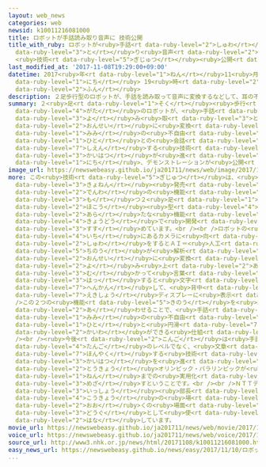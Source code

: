 ```yaml
---
layout: web_news
categories: web
newsid: k10011216081000
title: ロボットが手話読み取り音声に 技術公開
title_with_ruby: ロボットが<ruby>手話<rt data-ruby-level="2">しゅわ</rt></ruby><ruby>読<rt data-ruby-level="3">よ</rt></ruby>み<ruby>取<rt
  data-ruby-level="3">と</rt></ruby>り<ruby>音声<rt data-ruby-level="2">おんせい</rt></ruby>に
  <ruby>技術<rt data-ruby-level="5">ぎじゅつ</rt></ruby><ruby>公開<rt data-ruby-level="3">こうかい</rt></ruby>
last_modified_at: '2017-11-08T19:29:00+09:00'
datetime: 2017<ruby>年<rt data-ruby-level="1">ねん</rt></ruby>11<ruby>月<rt data-ruby-level="1">がつ</rt></ruby>08<ruby>日<rt
  data-ruby-level="1">にち</rt></ruby> 19<ruby>時<rt data-ruby-level="2">じ</rt></ruby>29<ruby>分<rt
  data-ruby-level="2">ふん</rt></ruby>
description: ２足歩行型のロボットが、手話を読み取って音声に変換するなどして、耳の不自由な人との会話を支援する技術の開発が進められていて、８日、デモンストレーションが公開されました。
summary: ２<ruby>足<rt data-ruby-level="1">そく</rt></ruby><ruby>歩行<rt data-ruby-level="2">ほこう</rt></ruby><ruby>型<rt
  data-ruby-level="4">がた</rt></ruby>のロボットが、<ruby>手話<rt data-ruby-level="2">しゅわ</rt></ruby>を<ruby>読<rt
  data-ruby-level="3">よ</rt></ruby>み<ruby>取<rt data-ruby-level="3">と</rt></ruby>って<ruby>音声<rt
  data-ruby-level="2">おんせい</rt></ruby>に<ruby>変換<rt data-ruby-level="7">へんかん</rt></ruby>するなどして、<ruby>耳<rt
  data-ruby-level="1">みみ</rt></ruby>の<ruby>不自由<rt data-ruby-level="4">ふじゆう</rt></ruby>な<ruby>人<rt
  data-ruby-level="1">ひと</rt></ruby>との<ruby>会話<rt data-ruby-level="2">かいわ</rt></ruby>を<ruby>支援<rt
  data-ruby-level="7">しえん</rt></ruby>する<ruby>技術<rt data-ruby-level="5">ぎじゅつ</rt></ruby>の<ruby>開発<rt
  data-ruby-level="3">かいはつ</rt></ruby>が<ruby>進<rt data-ruby-level="3">すす</rt></ruby>められていて、８<ruby>日<rt
  data-ruby-level="1">にち</rt></ruby>、デモンストレーションが<ruby>公開<rt data-ruby-level="3">こうかい</rt></ruby>されました。
image_url: https://newswebeasy.github.io/ja201711/news/web/image/2017/11/08/K10011216081_1711081825_1711081829_01_03.jpg
more: この<ruby>技術<rt data-ruby-level="5">ぎじゅつ</rt></ruby>は、<ruby>電機<rt data-ruby-level="4">でんき</rt></ruby>メーカーのシャープが、<ruby>去年<rt
  data-ruby-level="3">きょねん</rt></ruby><ruby>発売<rt data-ruby-level="3">はつばい</rt></ruby>した<ruby>電話<rt
  data-ruby-level="2">でんわ</rt></ruby>の<ruby>機能<rt data-ruby-level="5">きのう</rt></ruby>を<ruby>持<rt
  data-ruby-level="3">も</rt></ruby>つ２<ruby>足<rt data-ruby-level="1">そく</rt></ruby><ruby>歩行<rt
  data-ruby-level="2">ほこう</rt></ruby><ruby>型<rt data-ruby-level="4">がた</rt></ruby>ロボットの<ruby>新<rt
  data-ruby-level="2">あら</rt></ruby>たな<ruby>機能<rt data-ruby-level="5">きのう</rt></ruby>として、ＮＴＴデータと<ruby>共同<rt
  data-ruby-level="4">きょうどう</rt></ruby>で<ruby>開発<rt data-ruby-level="3">かいはつ</rt></ruby>を<ruby>進<rt
  data-ruby-level="3">すす</rt></ruby>めています。<br /><br />ロボットの<ruby>額<rt data-ruby-level="5">がく</rt></ruby>の<ruby>位置<rt
  data-ruby-level="4">いち</rt></ruby>にあるカメラに<ruby>向<rt data-ruby-level="3">む</rt></ruby>かって<ruby>手話<rt
  data-ruby-level="2">しゅわ</rt></ruby>をするとＡＩ＝<ruby>人工<rt data-ruby-level="2">じんこう</rt></ruby><ruby>知能<rt
  data-ruby-level="5">ちのう</rt></ruby>が<ruby>解析<rt data-ruby-level="7">かいせき</rt></ruby>し、<ruby>音声<rt
  data-ruby-level="2">おんせい</rt></ruby>に<ruby>変換<rt data-ruby-level="7">へんかん</rt></ruby>して<ruby>読<rt
  data-ruby-level="2">よ</rt></ruby>み<ruby>上<rt data-ruby-level="2">あ</rt></ruby>げます。またロボットに<ruby>向<rt
  data-ruby-level="3">む</rt></ruby>かって<ruby>言葉<rt data-ruby-level="3">ことば</rt></ruby>を<ruby>発<rt
  data-ruby-level="3">はっ</rt></ruby>すると<ruby>文字<rt data-ruby-level="1">もじ</rt></ruby>に<ruby>変換<rt
  data-ruby-level="7">へんかん</rt></ruby>して、<ruby>背中<rt data-ruby-level="6">せなか</rt></ruby>にある<ruby>液晶<rt
  data-ruby-level="7">えきしょう</rt></ruby>ディスプレーに<ruby>表示<rt data-ruby-level="5">ひょうじ</rt></ruby>します。<br
  />この２つの<ruby>機能<rt data-ruby-level="5">きのう</rt></ruby>を<ruby>組<rt data-ruby-level="2">く</rt></ruby>み<ruby>合<rt
  data-ruby-level="2">あ</rt></ruby>わせることで、<ruby>手話<rt data-ruby-level="2">しゅわ</rt></ruby>ができなくても<ruby>耳<rt
  data-ruby-level="1">みみ</rt></ruby>の<ruby>不自由<rt data-ruby-level="4">ふじゆう</rt></ruby>な<ruby>人<rt
  data-ruby-level="1">ひと</rt></ruby>と<ruby>円滑<rt data-ruby-level="7">えんかつ</rt></ruby>に<ruby>会話<rt
  data-ruby-level="2">かいわ</rt></ruby>ができる<ruby>仕組<rt data-ruby-level="3">しく</rt></ruby>みです。<br
  /><br /><ruby>今後<rt data-ruby-level="2">こんご</rt></ruby>は<ruby>手話<rt data-ruby-level="2">しゅわ</rt></ruby>を<ruby>単語<rt
  data-ruby-level="4">たんご</rt></ruby>のレベルでなく、<ruby>文章<rt data-ruby-level="3">ぶんしょう</rt></ruby>に<ruby>翻訳<rt
  data-ruby-level="7">ほんやく</rt></ruby>する<ruby>技術<rt data-ruby-level="5">ぎじゅつ</rt></ruby>の<ruby>開発<rt
  data-ruby-level="3">かいはつ</rt></ruby>を<ruby>進<rt data-ruby-level="3">すす</rt></ruby>め、<ruby>東京<rt
  data-ruby-level="2">とうきょう</rt></ruby>オリンピック・パラリンピックが<ruby>開<rt data-ruby-level="3">ひら</rt></ruby>かれる２０２０<ruby>年<rt
  data-ruby-level="1">ねん</rt></ruby>までの<ruby>実用化<rt data-ruby-level="3">じつようか</rt></ruby>を<ruby>目指<rt
  data-ruby-level="3">めざ</rt></ruby>すということです。<br /><br />ＮＴＴデータの<ruby>谷中<rt data-ruby-level="8">やなか</rt></ruby><ruby>一勝<rt
  data-ruby-level="3">いっしょう</rt></ruby><ruby>部長<rt data-ruby-level="3">ぶちょう</rt></ruby>は「<ruby>公共<rt
  data-ruby-level="4">こうきょう</rt></ruby>の<ruby>場<rt data-ruby-level="2">ば</rt></ruby>など<ruby>多<rt
  data-ruby-level="2">おお</rt></ruby>くの<ruby>場面<rt data-ruby-level="3">ばめん</rt></ruby>で、コミュニケーションの<ruby>道具<rt
  data-ruby-level="3">どうぐ</rt></ruby>として<ruby>使<rt data-ruby-level="3">つか</rt></ruby>われるようにしたい」と<ruby>話<rt
  data-ruby-level="2">はな</rt></ruby>しています。
movie_url: https://newswebeasy.github.io/ja201711/news/web/movie/2017/11/08/k10011216081_201711081825_201711081827.mp4
voice_url: https://newswebeasy.github.io/ja201711/news/web/voice/2017/11/08/k10011216081_201711081825_201711081827.mp3
source_url: http://www3.nhk.or.jp/news/html/20171108/k10011216081000.html
easy_news_url: https://newswebeasy.github.io/news/easy/2017/11/10/ロボットが手話を通訳して会話を手伝う
...
```

